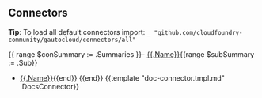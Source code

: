 ## Connectors

**Tip**: To load all default connectors import: `_ "github.com/cloudfoundry-community/gautocloud/connectors/all"`

{{ range $conSummary := .Summaries }}- [{{.Name}}](#{{.Slug}}){{range $subSummary := .Sub}}
  - [{{.Name}}](#{{.Slug}}){{end}}
{{end}}
{{template "doc-connector.tmpl.md" .DocsConnector}}
